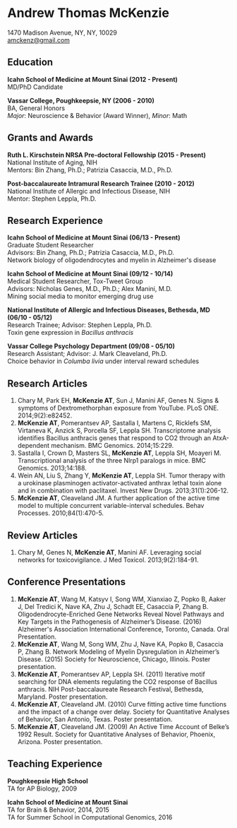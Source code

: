 Andrew Thomas McKenzie
======================
1470 Madison Avenue, NY, NY, 10029  
amckenz@gmail.com

Education
---------
**Icahn School of Medicine at Mount Sinai (2012 - Present)**  
MD/PhD Candidate

**Vassar College, Poughkeepsie, NY (2006 - 2010)**  
BA, General Honors  
*Major*: Neuroscience & Behavior (Award Winner), *Minor*: Math  

Grants and Awards
---------
**Ruth L. Kirschstein NRSA Pre-doctoral Fellowship (2015 - Present)**  
National Institute of Aging, NIH  
Mentors: Bin Zhang, Ph.D.; Patrizia Casaccia, M.D., Ph.D.  

**Post-baccalaureate Intramural Research Trainee (2010 - 2012)**  
National Institute of Allergic and Infectious Disease, NIH  
Mentor: Stephen Leppla, Ph.D.

Research Experience
---------
**Icahn School of Medicine at Mount Sinai (06/13 - Present)**  
Graduate Student Researcher  
Advisors: Bin Zhang, Ph.D.; Patrizia Casaccia, M.D., Ph.D.  
Network biology of oligodendrocytes and myelin in Alzheimer's disease  

**Icahn School of Medicine at Mount Sinai (09/12 - 10/14)**  
Medical Student Researcher, Tox-Tweet Group  
Advisors: Nicholas Genes, M.D., Ph.D.; Alex Manini, M.D.   
Mining social media to monitor emerging drug use  

**National Institute of Allergic and Infectious Diseases, Bethesda, MD (06/10 - 05/12)**  
Research Trainee; Advisor: Stephen Leppla, Ph.D.  
Toxin gene expression in *Bacillus anthracis*  

**Vassar College Psychology Department (09/08 - 05/10)**  
Research Assistant; Advisor: J. Mark Cleaveland, Ph.D.  
Choice behavior in *Columba livia* under interval reward schedules

Research Articles
---------
1. Chary M, Park EH, **McKenzie AT**, Sun J, Manini AF, Genes N. Signs & symptoms of Dextromethorphan exposure from YouTube. PLoS ONE. 2014;9(2):e82452.
1. **McKenzie AT**, Pomerantsev AP, Sastalla I, Martens C, Ricklefs SM, Virtaneva K, Anzick S, Porcella SF, Leppla SH. Transcriptome analysis identifies Bacillus anthracis genes that respond to CO2 through an AtxA-dependent mechanism. BMC Genomics. 2014;15:229.
1. Sastalla I, Crown D, Masters SL, **McKenzie AT**, Leppla SH, Moayeri M. Transcriptional analysis of the three Nlrp1 paralogs in mice. BMC Genomics. 2013;14:188.
1. Wein AN, Liu S, Zhang Y, **McKenzie AT**, Leppla SH. Tumor therapy with a urokinase plasminogen activator-activated anthrax lethal toxin alone and in combination with paclitaxel. Invest New Drugs. 2013;31(1):206-12.
1. **McKenzie AT**, Cleaveland JM. A further application of the active time model to multiple concurrent variable-interval schedules. Behav Processes. 2010;84(1):470-5.

Review Articles
---------
1. Chary M, Genes N, **McKenzie AT**, Manini AF. Leveraging social networks for toxicovigilance. J Med Toxicol. 2013;9(2):184-91.

Conference Presentations
---------

1. **McKenzie AT**, Wang M, Katsyv I, Song WM, Xianxiao Z, Popko B, Aaker J, Del Tredici K, Nave KA, Zhu J, Schadt EE, Casaccia P, Zhang B. Oligodendrocyte-Enriched Gene Networks Reveal Novel Pathways and Key Targets in the Pathogenesis of Alzheimer’s Disease. (2016) Alzheimer's Association International Conference, Toronto, Canada. Oral Presentation.
1. **McKenzie AT**, Wang M, Song WM, Zhu J, Nave KA, Popko B, Casaccia P, Zhang B. Network Modeling of Myelin Dysregulation in Alzheimer’s Disease. (2015) Society for Neuroscience, Chicago, Illinois. Poster presentation.
1. **McKenzie AT**, Pomerantsev AP, Leppla SH. (2011) Iterative motif searching for DNA elements regulating the CO2 response of Bacillus anthracis. NIH Post-baccalaureate Research Festival, Bethesda, Maryland. Poster presentation.
1. **McKenzie AT**, Cleaveland JM. (2010) Curve fitting active time functions and the impact of a change over delay. Society for Quantitative Analyses of Behavior, San Antonio, Texas. Poster presentation.
1. **McKenzie AT**, Cleaveland JM. (2009) An Active Time Account of Belke’s 1992 Result. Society for Quantitative Analyses of Behavior, Phoenix, Arizona. Poster presentation.

Teaching Experience
---------
**Poughkeepsie High School**  
TA for AP Biology, 2009

**Icahn School of Medicine at Mount Sinai**  
TA for Brain & Behavior, 2014, 2015  
TA for Summer School in Computational Genomics, 2016
